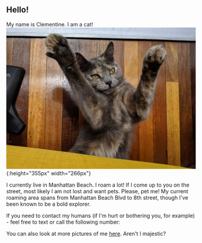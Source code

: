 ## Hello!

My name is Clementine. I am a cat!
![Me!](/uploads/slider/signal-2019-06-07-143441.jpg){:height="355px" width="266px"}



I currently live in Manhattan Beach. I roam a lot! If I come up to you on the street, most likely I am not lost and want pets. Please, pet me!
My current roaming area spans from Manhattan Beach Blvd to 8th street, though I've been known to be a bold explorer.

If you need to contact my humans (if I'm hurt or bothering you, for example) - feel free to text or call the following number:

You can also look at more pictures of me [here](https://photos.google.com/share/AF1QipP2LuaEEmSEMI_F2ToZaa48KJW0i92OyRgsYPr0tesM2MzU-aGhOnXlRzIXUgmcNA?key=dHQxQWc1TW1iRnRUcERGbERYb3BZYUZia2ZOaDVB). Aren't I majestic?

